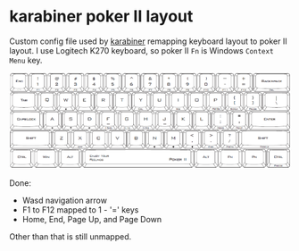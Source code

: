 # karabiner poker II layout

Custom config file used by [karabiner](https://pqrs.org/osx/karabiner/) remapping keyboard layout to poker II layout. I use Logitech K270 keyboard, so poker II `Fn` is Windows `Context Menu` key. 

![Alt text](assets/poker-ii-layout.png "Optional title")


Done:

- Wasd navigation arrow
- F1 to F12 mapped to 1 - '=' keys
- Home, End, Page Up, and Page Down

Other than that is still unmapped.